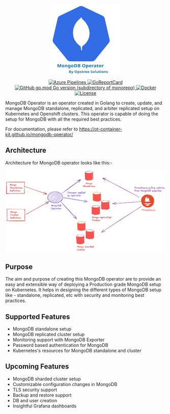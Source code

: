 <p align="center">
  <img src="./static/mongodb-operator-logo.svg" height="220" width="220">
</p>

<p align="center">
  <a href="https://dev.azure.com/opstreedevops/DevOps/_build/latest?definitionId=7&repoName=OT-CONTAINER-KIT%2Fmongodb-operator&branchName=main">
    <img src="https://dev.azure.com/opstreedevops/DevOps/_apis/build/status/OT-CONTAINER-KIT.mongodb-operator?repoName=OT-CONTAINER-KIT%2Fmongodb-operator&branchName=main" alt="Azure Pipelines">
  </a>
  <a href="https://goreportcard.com/report/github.com/OT-CONTAINER-KIT/mongodb-operator">
    <img src="https://goreportcard.com/badge/github.com/OT-CONTAINER-KIT/mongodb-operator" alt="GoReportCard">
  </a>
  <a href="http://golang.org">
    <img src="https://img.shields.io/github/go-mod/go-version/OT-CONTAINER-KIT/mongodb-operator" alt="GitHub go.mod Go version (subdirectory of monorepo)">
  </a>
  <a href="https://quay.io/repository/opstree/mongodb-operator">
    <img src="https://img.shields.io/badge/container-ready-green" alt="Docker">
  </a>
  <a href="https://github.com/OT-CONTAINER-KIT/mongodb-operator/master/LICENSE">
    <img src="https://img.shields.io/badge/License-Apache%202.0-blue.svg" alt="License">
  </a>
</p>

MongoDB Operator is an operator created in Golang to create, update, and manage MongoDB standalone, replicated, and arbiter replicated setup on Kubernetes and Openshift clusters. This operator is capable of doing the setup for MongoDB with all the required best practices.

For documentation, please refer to https://ot-container-kit.github.io/mongodb-operator/

## Architecture

Architecture for MongoDB operator looks like this:-

<div align="center">
    <img src="./static/mongodb-operator-arc.png">
</div>

## Purpose 

The aim and purpose of creating this MongoDB operator are to provide an easy and extensible way of deploying a Production grade MongoDB setup on Kubernetes. It helps in designing the different types of MongoDB setup like - standalone, replicated, etc with security and monitoring best practices.

## Supported Features

- MongoDB standalone setup
- MongoDB replicated cluster setup
- Monitoring support with MongoDB Exporter
- Password based authentication for MongoDB
- Kubernetes's resources for MongoDB standalone and cluster

## Upcoming Features

- MongoDB sharded cluster setup
- Customizable configuration changes in MongoDB
- TLS security support
- Backup and restore support
- DB and user creation 
- Insightful Grafana dashboards
